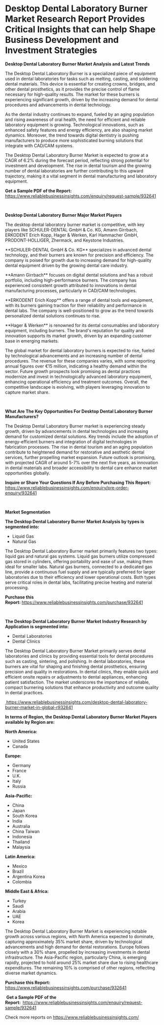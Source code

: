 <p><h1>Desktop Dental Laboratory Burner Market Research Report Provides Critical Insights that can help Shape Business Development and Investment Strategies</h1></p><p><strong>Desktop Dental Laboratory Burner Market Analysis and Latest Trends</strong></p>
<p><p>The Desktop Dental Laboratory Burner is a specialized piece of equipment used in dental laboratories for tasks such as melting, casting, and soldering dental materials. This device is essential for creating crowns, bridges, and other dental prosthetics, as it provides the precise control of flame necessary for high-quality results. The market for these burners is experiencing significant growth, driven by the increasing demand for dental procedures and advancements in dental technology.</p><p>As the dental industry continues to expand, fueled by an aging population and rising awareness of oral health, the need for efficient and reliable laboratory equipment is growing. Technological innovations, such as enhanced safety features and energy efficiency, are also shaping market dynamics. Moreover, the trend towards digital dentistry is pushing manufacturers to produce more sophisticated burning solutions that integrate with CAD/CAM systems.</p><p>The Desktop Dental Laboratory Burner Market is expected to grow at a CAGR of 6.2% during the forecast period, reflecting strong potential for investment and development. The rise in dental tourism and the growing number of dental laboratories are further contributing to this upward trajectory, making it a vital segment in dental manufacturing and laboratory equipment.</p></p>
<p><strong>Get a Sample PDF of the Report:&nbsp;</strong> <a href="https://www.reliablebusinessinsights.com/enquiry/request-sample/932641?utm_campaign=3360&utm_medium=2&utm_source=Github&utm_content=ia&utm_term=21032025&utm_id=desktop-dental-laboratory-burner">https://www.reliablebusinessinsights.com/enquiry/request-sample/932641</a></p>
<p>&nbsp;</p>
<p><strong>Desktop Dental Laboratory Burner Major Market Players</strong></p>
<p><p>The desktop dental laboratory burner market is competitive, with key players like SCHULER-DENTAL GmbH & Co. KG, Amann Girrbach, ERKODENT Erich Kopp, Hager & Werken, Karl Hammacher GmbH, PRODONT-HOLLIGER, Zhermack, and Keystone Industries. </p><p>**SCHULER-DENTAL GmbH & Co. KG** specializes in advanced dental technology, and their burners are known for precision and efficiency. The company is poised for growth due to increasing demand for high-quality dental equipment driven by the growing dental care industry. </p><p>**Amann Girrbach** focuses on digital dental solutions and has a robust portfolio, including high-performance burners. The company has experienced consistent growth attributed to innovations in dental manufacturing processes, particularly in CAD/CAM technologies. </p><p>**ERKODENT Erich Kopp** offers a range of dental tools and equipment, with its burners gaining traction for their reliability and performance in dental labs. The company is well-positioned to grow as the trend towards personalized dental solutions continues to rise.</p><p>**Hager & Werken** is renowned for its dental consumables and laboratory equipment, including burners. The brand's reputation for quality and innovation supports its market growth, driven by an expanding customer base in emerging markets.</p><p>The global market for dental laboratory burners is expected to rise, fueled by technological advancements and an increasing number of dental procedures. The revenue for these companies varies, with some reporting annual figures over €15 million, indicating a healthy demand within the sector. Future growth prospects look promising as dental practices modernize and invest in technologically advanced laboratory equipment, enhancing operational efficiency and treatment outcomes. Overall, the competitive landscape is evolving, with players leveraging innovation to capture market share.</p></p>
<p>&nbsp;</p>
<p><strong>What Are The Key Opportunities For Desktop Dental Laboratory Burner Manufacturers?</strong></p>
<p><p>The Desktop Dental Laboratory Burner market is experiencing steady growth, driven by advancements in dental technologies and increasing demand for customized dental solutions. Key trends include the adoption of energy-efficient burners and integration of digital technologies in fabrication processes. The rise in dental tourism and an aging population contribute to heightened demand for restorative and aesthetic dental services, further propelling market expansion. Future outlook is promising, with projected CAGR of around 5-7% over the next five years, as innovation in dental materials and broader accessibility to dental care enhance market opportunities globally.</p></p>
<p><strong>Inquire or Share Your Questions If Any Before Purchasing This Report:</strong> <a href="https://www.reliablebusinessinsights.com/enquiry/pre-order-enquiry/932641?utm_campaign=3360&utm_medium=2&utm_source=Github&utm_content=ia&utm_term=21032025&utm_id=desktop-dental-laboratory-burner">https://www.reliablebusinessinsights.com/enquiry/pre-order-enquiry/932641</a></p>
<p>&nbsp;</p>
<p><strong>Market Segmentation</strong></p>
<p><strong>The Desktop Dental Laboratory Burner Market Analysis by types is segmented into:</strong></p>
<p><ul><li>Liquid Gas</li><li>Natural Gas</li></ul></p>
<p><p>The Desktop Dental Laboratory Burner market primarily features two types: liquid gas and natural gas systems. Liquid gas burners utilize compressed gas stored in cylinders, offering portability and ease of use, making them ideal for smaller labs. Natural gas burners, connected to a dedicated gas line, provide a continuous fuel supply and are typically preferred for larger laboratories due to their efficiency and lower operational costs. Both types serve critical roles in dental labs, facilitating precise heating and material processing.</p></p>
<p><strong>Purchase this Report:&nbsp;</strong><a href="https://www.reliablebusinessinsights.com/purchase/932641?utm_campaign=3360&utm_medium=2&utm_source=Github&utm_content=ia&utm_term=21032025&utm_id=desktop-dental-laboratory-burner">https://www.reliablebusinessinsights.com/purchase/932641</a></p>
<p>&nbsp;</p>
<p><strong>The Desktop Dental Laboratory Burner Market Industry Research by Application is segmented into:</strong></p>
<p><ul><li>Dental Laboratories</li><li>Dental Clinics</li></ul></p>
<p><p>The Desktop Dental Laboratory Burner Market primarily serves dental laboratories and clinics by providing essential tools for dental procedures such as casting, sintering, and polishing. In dental laboratories, these burners are vital for shaping and finishing dental prosthetics, ensuring precision and quality in restorations. In dental clinics, they enable quick and efficient onsite repairs or adjustments to dental appliances, enhancing patient satisfaction. The market underscores the importance of reliable, compact burnering solutions that enhance productivity and outcome quality in dental practices.</p></p>
<p><a href="https://www.reliablebusinessinsights.com/desktop-dental-laboratory-burner-market-in-global-r932641?utm_campaign=3360&utm_medium=2&utm_source=Github&utm_content=ia&utm_term=21032025&utm_id=desktop-dental-laboratory-burner">&nbsp;https://www.reliablebusinessinsights.com/desktop-dental-laboratory-burner-market-in-global-r932641</a></p>
<p><strong>In terms of Region, the Desktop Dental Laboratory Burner Market Players available by Region are:</strong></p>
<p>
    <p> <strong> North America: </strong>
        <ul>
            <li>United States</li>
            <li>Canada</li>
        </ul>
        </p> 
    <p> <strong> Europe: </strong>
        <ul>
            <li>Germany</li>
            <li>France</li>
            <li>U.K.</li>
            <li>Italy</li>
            <li>Russia</li>
        </ul>
        </p> 
    <p> <strong> Asia-Pacific: </strong>
        <ul>
            <li>China</li>
            <li>Japan</li>
            <li>South Korea</li>
            <li>India</li>
            <li>Australia</li>
            <li>China Taiwan</li>
            <li>Indonesia</li>
            <li>Thailand</li>
            <li>Malaysia</li>
        </ul>
        </p> 
    <p> <strong> Latin America: </strong>
        <ul>
            <li>Mexico</li>
            <li>Brazil</li>
            <li>Argentina Korea</li>
            <li>Colombia</li>
        </ul>
        </p> 
    <p> <strong> Middle East & Africa: </strong>
        <ul>
            <li>Turkey</li>
            <li>Saudi</li>
            <li>Arabia</li>
            <li>UAE</li>
            <li>Korea</li>
        </ul>
    </p>
    </p>
<p><p>The Desktop Dental Laboratory Burner Market is experiencing notable growth across various regions, with North America expected to dominate, capturing approximately 35% market share, driven by technological advancements and high demand for dental restorations. Europe follows closely with a 30% share, propelled by increasing investments in dental infrastructure. The Asia-Pacific region, particularly China, is emerging rapidly, projected to hold around 25% market share due to rising healthcare expenditures. The remaining 10% is comprised of other regions, reflecting diverse market dynamics.</p></p>
<p><strong>Purchase this Report: </strong><a href="https://www.reliablebusinessinsights.com/purchase/932641?utm_campaign=3360&utm_medium=2&utm_source=Github&utm_content=ia&utm_term=21032025&utm_id=desktop-dental-laboratory-burner">https://www.reliablebusinessinsights.com/purchase/932641</a></p>
<p>&nbsp;<strong>Get a Sample PDF of the Report:&nbsp;&nbsp;</strong><a href="https://www.reliablebusinessinsights.com/enquiry/request-sample/932641?utm_campaign=3360&utm_medium=2&utm_source=Github&utm_content=ia&utm_term=21032025&utm_id=desktop-dental-laboratory-burner">https://www.reliablebusinessinsights.com/enquiry/request-sample/932641</a></p>
<p><strong></strong></p>
<p>Check more reports on <a href="https://www.reliablebusinessinsights.com/?utm_campaign=3360&utm_medium=2&utm_source=Github&utm_content=ia&utm_term=21032025&utm_id=desktop-dental-laboratory-burner">https://www.reliablebusinessinsights.com/</a></p>